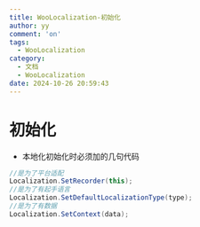 ```yaml
---
title: WooLocalization-初始化
author: yy
comment: 'on'
tags:
  - WooLocalization
category:
  - 文档
  - WooLocalization
date: 2024-10-26 20:59:43
---
```




# 初始化
* 本地化初始化时必须加的几句代码

``` csharp
//是为了平台适配
Localization.SetRecorder(this);
//是为了有起手语言
Localization.SetDefaultLocalizationType(type);
//是为了有数据
Localization.SetContext(data);
```